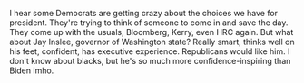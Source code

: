 I hear some Democrats are getting crazy about the choices we have for president. They're trying to think of someone to come in and save the day. They come up with the usuals, Bloomberg, Kerry, even HRC again. But what about Jay Inslee, governor of Washington state? Really smart, thinks well on his feet, confident, has executive experience. Republicans would like him. I don't know about blacks, but he's so much more confidence-inspiring than Biden imho. 
